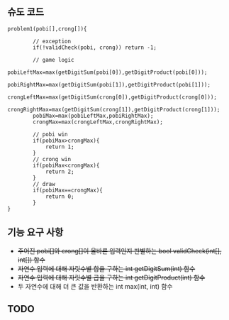## 슈도 코드

```
problem1(pobi[],crong[]){

        // exception
        if(!validCheck(pobi, crong)) return -1;
        
        // game logic
        pobiLeftMax=max(getDigitSum(pobi[0]),getDigitProduct(pobi[0]));
        pobiRightMax=max(getDigitSum(pobi[1]),getDigitProduct(pobi[1]));
        crongLeftMax=max(getDigitSum(crong[0]),getDigitProduct(crong[0]));
        crongRightMax=max(getDigitSum(crong[1]),getDigitProduct(crong[1]));
        pobiMax=max(pobiLeftMax,pobiRightMax);
        crongMax=max(crongLeftMax,crongRightMax);
        
        // pobi win
        if(pobiMax>crongMax){
            return 1;
        }
        // crong win
        if(pobiMax<crongMax){
            return 2;
        }
        // draw
        if(pobiMax==crongMax){
            return 0;
        }
}
```

## 기능 요구 사항
- ~~주어진 pobi[]와 crong[]이 올바른 입력인지 판별하는 bool validCheck(int[], int[]) 함수~~
- ~~자연수 입력에 대해 자릿수별 합을 구하는 int getDigitSum(int) 함수~~
- ~~자연수 입력에 대해 자릿수별 곱을 구하는 int getDigitProduct(int) 함수~~
- 두 자연수에 대해 더 큰 값을 반환하는 int max(int, int) 함수

TODO
- 